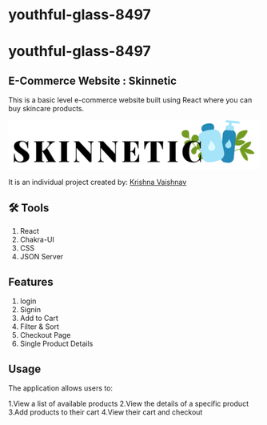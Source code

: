 # youthful-glass-8497
# youthful-glass-8497

## E-Commerce Website : Skinnetic
This is a basic level e-commerce website built using React where you can buy skincare products.

![Logo](/react-project/src/Images/Skinnetic.png)

It is an individual project created by:
[Krishna Vaishnav](https://github.com/KrishnaVaishnav98)  

## 🛠 Tools

1. React
2. Chakra-UI
3. CSS
4. JSON Server


## Features

1. login
2. Signin
3. Add to Cart
4. Filter & Sort
5. Checkout Page
6. Single Product Details

## Usage
The application allows users to:

1.View a list of available products
2.View the details of a specific product
3.Add products to their cart
4.View their cart and checkout
